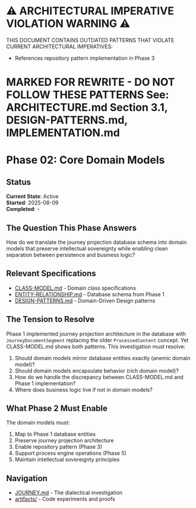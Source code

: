 ⚠️ **ARCHITECTURAL IMPERATIVE VIOLATION WARNING** ⚠️
==================================================
THIS DOCUMENT CONTAINS OUTDATED PATTERNS THAT VIOLATE CURRENT ARCHITECTURAL IMPERATIVES:
- References repository pattern implementation in Phase 3

MARKED FOR REWRITE - DO NOT FOLLOW THESE PATTERNS
See: ARCHITECTURE.md Section 3.1, DESIGN-PATTERNS.md, IMPLEMENTATION.md
==================================================

# Phase 02: Core Domain Models

## Status
**Current State**: Active  
**Started**: 2025-08-09  
**Completed**: -  

## The Question This Phase Answers

How do we translate the journey projection database schema into domain models that preserve intellectual sovereignty while enabling clean separation between persistence and business logic?

## Relevant Specifications

- [CLASS-MODEL.md](../../../docs/CLASS-MODEL.md) - Domain class specifications
- [ENTITY-RELATIONSHIP.md](../../../docs/ENTITY-RELATIONSHIP.md) - Database schema from Phase 1
- [DESIGN-PATTERNS.md](../../../docs/DESIGN-PATTERNS.md) - Domain-Driven Design patterns

## The Tension to Resolve

Phase 1 implemented journey projection architecture in the database with `JourneyDocumentSegment` replacing the older `ProcessedContent` concept. Yet CLASS-MODEL.md shows both patterns. This investigation must resolve:

1. Should domain models mirror database entities exactly (anemic domain model)?
2. Should domain models encapsulate behavior (rich domain model)?
3. How do we handle the discrepancy between CLASS-MODEL.md and Phase 1 implementation?
4. Where does business logic live if not in domain models?

## What Phase 2 Must Enable

The domain models must:
1. Map to Phase 1 database entities
2. Preserve journey projection architecture
3. Enable repository pattern (Phase 3)
4. Support process engine operations (Phase 5)
5. Maintain intellectual sovereignty principles

## Navigation

- [JOURNEY.md](./JOURNEY.md) - The dialectical investigation
- [artifacts/](./artifacts/) - Code experiments and proofs